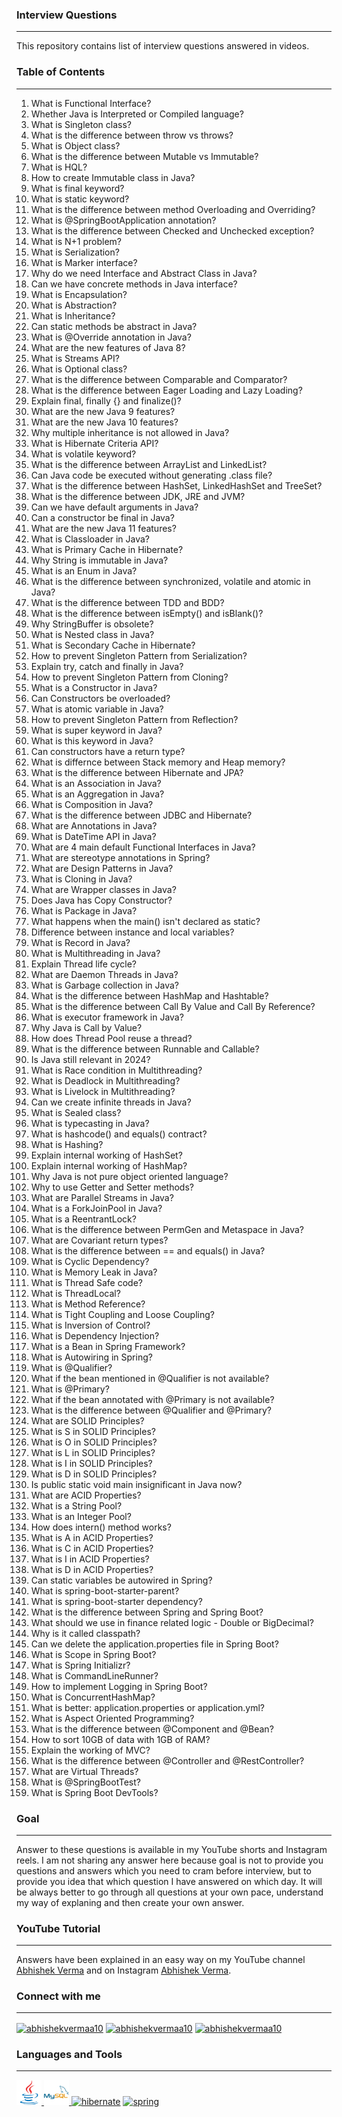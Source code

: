 <h3 style="text-align: left;">Interview Questions</h3>
<hr>
<p style="text-align: left;">
    This repository contains list of interview questions answered in videos.
</p>

<h3 style="text-align: left;">Table of Contents</h3>
<hr>
<ol style="text-align: left;">
    <li>What is Functional Interface?</li>
    <li>Whether Java is Interpreted or Compiled language?</li>
    <li>What is Singleton class?</li>
    <li>What is the difference between throw vs throws?</li>
    <li>What is Object class?</li>
    <li>What is the difference between Mutable vs Immutable?</li>
    <li>What is HQL?</li>
    <li>How to create Immutable class in Java?</li>
    <li>What is final keyword?</li>
    <li>What is static keyword?</li>
    <li>What is the difference between method Overloading and Overriding?</li>
    <li>What is @SpringBootApplication annotation?</li>
    <li>What is the difference between Checked and Unchecked exception?</li>
    <li>What is N+1 problem?</li>
    <li>What is Serialization?</li>
    <li>What is Marker interface?</li>
    <li>Why do we need Interface and Abstract Class in Java?</li>
    <li>Can we have concrete methods in Java interface?</li>
    <li>What is Encapsulation?</li>
    <li>What is Abstraction?</li>
    <li>What is Inheritance?</li>
    <li>Can static methods be abstract in Java?</li>
    <li>What is @Override annotation in Java?</li>
    <li>What are the new features of Java 8?</li>
    <li>What is Streams API?</li>
    <li>What is Optional class?</li>
    <li>What is the difference between Comparable and Comparator?</li>
    <li>What is the difference between Eager Loading and Lazy Loading?</li>
    <li>Explain final, finally {} and finalize()?</li>
    <li>What are the new Java 9 features?</li>
    <li>What are the new Java 10 features?</li>
    <li>Why multiple inheritance is not allowed in Java?</li>
    <li>What is Hibernate Criteria API?</li>
    <li>What is volatile keyword?</li>
    <li>What is the difference between ArrayList and LinkedList?</li>
    <li>Can Java code be executed without generating .class file?</li>
    <li>What is the difference between HashSet, LinkedHashSet and TreeSet?</li>
    <li>What is the difference between JDK, JRE and JVM?</li>
    <li>Can we have default arguments in Java?</li>
    <li>Can a constructor be final in Java?</li>
    <li>What are the new Java 11 features?</li>
    <li>What is Classloader in Java?</li>
    <li>What is Primary Cache in Hibernate?</li>
    <li>Why String is immutable in Java?</li>
    <li>What is an Enum in Java?</li>
    <li>What is the difference between synchronized, volatile and atomic in Java?</li>
    <li>What is the difference between TDD and BDD?</li>
    <li>What is the difference between isEmpty() and isBlank()?</li>
    <li>Why StringBuffer is obsolete?</li>
    <li>What is Nested class in Java?</li>
    <li>What is Secondary Cache in Hibernate?</li>
    <li>How to prevent Singleton Pattern from Serialization?</li>
    <li>Explain try, catch and finally in Java?</li>
    <li>How to prevent Singleton Pattern from Cloning?</li>
    <li>What is a Constructor in Java?</li>
    <li>Can Constructors be overloaded?</li>
    <li>What is atomic variable in Java?</li>
    <li>How to prevent Singleton Pattern from Reflection?</li>
    <li>What is super keyword in Java?</li>
    <li>What is this keyword in Java?</li>
    <li>Can constructors have a return type?</li>
    <li>What is differnce between Stack memory and Heap memory?</li>
    <li>What is the difference between Hibernate and JPA?</li>
    <li>What is an Association in Java?</li>
    <li>What is an Aggregation in Java?</li>
    <li>What is Composition in Java?</li>
    <li>What is the difference between JDBC and Hibernate?</li>
    <li>What are Annotations in Java?</li>
    <li>What is DateTime API in Java?</li>
    <li>What are 4 main default Functional Interfaces in Java?</li>
    <li>What are stereotype annotations in Spring?</li>
    <li>What are Design Patterns in Java?</li>
    <li>What is Cloning in Java?</li>
    <li>What are Wrapper classes in Java?</li>
    <li>Does Java has Copy Constructor?</li>
    <li>What is Package in Java?</li>
    <li>What happens when the main() isn't declared as static?</li>
    <li>Difference between instance and local variables?</li>
    <li>What is Record in Java?</li>
    <li>What is Multithreading in Java?</li>
    <li>Explain Thread life cycle?</li>
    <li>What are Daemon Threads in Java?</li>
    <li>What is Garbage collection in Java?</li>
    <li>What is the difference between HashMap and Hashtable?</li>
    <li>What is the difference between Call By Value and Call By Reference?</li>
    <li>What is executor framework in Java?</li>
    <li>Why Java is Call by Value?</li>
    <li>How does Thread Pool reuse a thread?</li>
    <li>What is the difference between Runnable and Callable?</li>
    <li>Is Java still relevant in 2024?</li>
    <li>What is Race condition in Multithreading?</li>
    <li>What is Deadlock in Multithreading?</li>
    <li>What is Livelock in Multithreading?</li>
    <li>Can we create infinite threads in Java?</li>
    <li>What is Sealed class?</li>
    <li>What is typecasting in Java?</li>
    <li>What is hashcode() and equals() contract?</li>
    <li>What is Hashing?</li>
    <li>Explain internal working of HashSet?</li>
    <li>Explain internal working of HashMap?</li>
    <li>Why Java is not pure object oriented language?</li>
    <li>Why to use Getter and Setter methods?</li>
    <li>What are Parallel Streams in Java?</li>
    <li>What is a ForkJoinPool in Java?</li>
    <li>What is a ReentrantLock?</li>
    <li>What is the difference between PermGen and Metaspace in Java?</li>
    <li>What are Covariant return types?</li>
    <li>What is the difference between == and equals() in Java?</li>
    <li>What is Cyclic Dependency?</li>
    <li>What is Memory Leak in Java?</li>
    <li>What is Thread Safe code?</li>
    <li>What is ThreadLocal?</li>
    <li>What is Method Reference?</li>
    <li>What is Tight Coupling and Loose Coupling?</li>
    <li>What is Inversion of Control?</li>
    <li>What is Dependency Injection?</li>
    <li>What is a Bean in Spring Framework?</li>
    <li>What is Autowiring in Spring?</li>
    <li>What is @Qualifier?</li>
    <li>What if the bean mentioned in @Qualifier is not available?</li>
    <li>What is @Primary?</li>
    <li>What if the bean annotated with @Primary is not available?</li>
    <li>What is the difference between @Qualifier and @Primary?</li>
    <li>What are SOLID Principles?</li>
    <li>What is S in SOLID Principles?</li>
    <li>What is O in SOLID Principles?</li>
    <li>What is L in SOLID Principles?</li>
    <li>What is I in SOLID Principles?</li>
    <li>What is D in SOLID Principles?</li>
    <li>Is public static void main insignificant in Java now?</li>
    <li>What are ACID Properties?</li>
    <li>What is a String Pool?</li>
    <li>What is an Integer Pool?</li>
    <li>How does intern() method works?</li>
    <li>What is A in ACID Properties?</li>
    <li>What is C in ACID Properties?</li>
    <li>What is I in ACID Properties?</li>
    <li>What is D in ACID Properties?</li>
    <li>Can static variables be autowired in Spring?</li>
    <li>What is spring-boot-starter-parent?</li>
    <li>What is spring-boot-starter dependency?</li>
    <li>What is the difference between Spring and Spring Boot?</li>
    <li>What should we use in finance related logic - Double or BigDecimal?</li>
    <li>Why is it called classpath?</li>
    <li>Can we delete the application.properties file in Spring Boot?</li>
    <li>What is Scope in Spring Boot?</li>
    <li>What is Spring Initializr?</li>
    <li>What is CommandLineRunner?</li>
    <li>How to implement Logging in Spring Boot?</li>
    <li>What is ConcurrentHashMap?</li>
    <li>What is better: application.properties or application.yml?</li>
    <li>What is Aspect Oriented Programming?</li>
    <li>What is the difference between @Component and @Bean?</li>
    <li>How to sort 10GB of data with 1GB of RAM?</li>
    <li>Explain the working of MVC?</li>
    <li>What is the difference between @Controller and @RestController?</li>
    <li>What are Virtual Threads?</li>
    <li>What is @SpringBootTest?</li>
    <li>What is Spring Boot DevTools?</li>
</ol>

<h3 style="text-align: left;">Goal</h3>
<hr>
<p style="text-align: left;">
    Answer to these questions is available in my YouTube shorts and Instagram reels. I am not sharing any answer here
    because goal is not to provide you questions and answers which you need to cram before interview, but to provide you
    idea that which question I have answered on which day. It will be always better to go through all questions at your
    own pace, understand my way of explaning and then create your own answer.
</p>

<h3 style="text-align: left;">YouTube Tutorial</h3>
<hr>
<p style="text-align: left;">
    Answers have been explained in an easy way on my YouTube channel <a
        href="https://www.youtube.com/@abhishekvermaa10?sub_confirmation=1" target="_blank">Abhishek Verma</a> and on
    Instagram <a href="https://www.instagram.com/abhishekvermaa10" target="_blank">Abhishek Verma</a>.
</p>

<h3 align="left">Connect with me</h3>
<hr>
<p align="left">
    <a href="https://linkedin.com/in/abhishekvermaa10" target="blank"><img align="center"
            src="https://raw.githubusercontent.com/rahuldkjain/github-profile-readme-generator/master/src/images/icons/Social/linked-in-alt.svg"
            alt="abhishekvermaa10" height="30" width="40" /></a>
    <a href="https://www.youtube.com/@abhishekvermaa10?sub_confirmation=1" target="blank"><img align="center"
            src="https://raw.githubusercontent.com/rahuldkjain/github-profile-readme-generator/master/src/images/icons/Social/youtube.svg"
            alt="abhishekvermaa10" height="30" width="40" /></a>
    <a href="https://instagram.com/abhishekvermaa10" target="blank"><img align="center"
            src="https://raw.githubusercontent.com/rahuldkjain/github-profile-readme-generator/master/src/images/icons/Social/instagram.svg"
            alt="abhishekvermaa10" height="30" width="40" /></a>
</p>

<h3 align="left">Languages and Tools</h3>
<hr>
<p align="left">
    <a href="https://www.java.com" target="_blank" rel="noreferrer"> <img
            src="https://raw.githubusercontent.com/devicons/devicon/master/icons/java/java-original.svg" alt="java"
            width="40" height="40" /> </a>
    <a href="https://www.mysql.com/" target="_blank" rel="noreferrer"> <img
            src="https://raw.githubusercontent.com/devicons/devicon/master/icons/mysql/mysql-original-wordmark.svg"
            alt="mysql" width="40" height="40" /> </a>
    <a href="https://hibernate.org/" target="_blank" rel="noreferrer"> <img
            src="https://cdn.jsdelivr.net/gh/devicons/devicon@latest/icons/hibernate/hibernate-original-wordmark.svg"
            alt="hibernate" width="40" height="40" /></a>
    <a href="https://spring.io/" target="_blank" rel="noreferrer"> <img
            src="https://www.vectorlogo.zone/logos/springio/springio-icon.svg" alt="spring" width="40" height="40" />
    </a>
</p>

